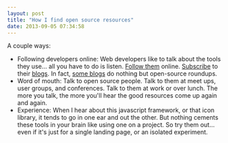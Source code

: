 ```yaml
---
layout: post
title: "How I find open source resources"
date: 2013-09-05 07:34:58
---
```


<p class="p1">
  A couple ways:
</p>

<ul class="ul1">
  <li class="li1">
    Following developers online: Web developers like to talk about the tools they use… all you have to do is listen. <a href="https://twitter.com/BryanEBraun" tatarget="_blank" rel="noopener noreferrer"itle="You can start with me! :) But seriously, there are a lot of good lists and people on twitter that will keep your feed filled with good stuff.">Follow them</a> online. <a href="http://feeds.feedburner.com/bryanbraun" title="You can start with mine! :) But seriously, find people talking about this stuff and start listening in.">Subscribe</a> to their <a href="http://www.paulirish.com/2011/web-browser-frontend-and-standards-feeds-to-follow/" tatarget="_blank" rel="noopener noreferrer"itle="Here's a big batch of other good ones from Paul Irish.">blogs</a>. In fact, <a href="http://www.webappers.com/" tatarget="_blank" rel="noopener noreferrer"itle="Webappers - Best Open Source Resources">some blogs</a> do nothing but open-source roundups.
  </li>
  <li class="li1">
    Word of mouth: Talk to open source people. Talk to them at meet ups, user groups, and conferences. Talk to them at work or over lunch. The more you talk, the more you'll hear the good resources come up again and again.
  </li>
  <li class="li1">
    Experience: When I hear about this javascript framework, or that icon library, it tends to go in one ear and out the other. But nothing cements these tools in your brain like using one on a project. So try them out... even if it's just for a single landing page, or an isolated experiment.
  </li>
</ul>